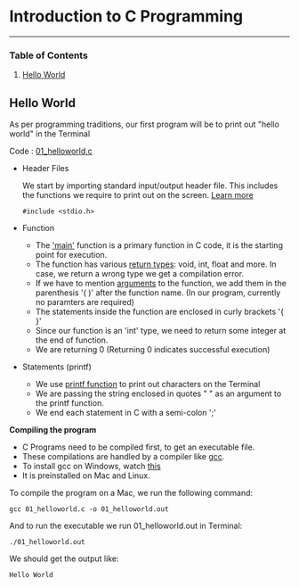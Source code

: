 # Introduction to C Programming 
---

### Table of Contents

1. [Hello World](#helloworld)

<h2 id="helloworld">Hello World</h2>

As per programming traditions, our first program will be to print out "hello world" in the Terminal

Code : [01\_helloworld.c](https://github.com/rugvedmhatre/c-programming/blob/main/01_hello_world.c)

- Header Files
  
  We start by importing standard input/output header file. This includes the functions we require to print out on the screen. [Learn more](https://gcc.gnu.org/onlinedocs/cpp/Header-Files.html#:~:text=A%20header%20file%20is%20a,preprocessing%20directive%20'%20%23include%20'.)
  
  ```
  #include <stdio.h>
  ```
  

- Function
  - The ['main'](https://learn.microsoft.com/en-us/cpp/c-language/main-function-and-program-execution?view=msvc-170) function is a primary function in C code, it is the starting point for execution.
  - The function has various [return types](https://learn.microsoft.com/en-us/cpp/c-language/return-statement-c?view=msvc-170): void, int, float and more. In case, we return a wrong type we get a compilation error.
  - If we have to mention [arguments](https://learn.microsoft.com/en-us/cpp/c-language/arguments?view=msvc-170) to the function, we add them in the parenthesis '( )' after the function name. 
    (In our program, currently no paramters are required)
  - The statements inside the function are enclosed in curly brackets '{ }'
  - Since our function is an 'int' type, we need to return some integer at the end of function.
  - We are returning 0 
    (Returning 0 indicates successful execution)

- Statements (printf)
  - We use [printf function](https://cplusplus.com/reference/cstdio/printf/) to print out characters on the Terminal
  - We are passing the string enclosed in quotes " " as an argument to the printf function.
  - We end each statement in C with a semi-colon ';'

**Compiling the program**

- C Programs need to be compiled first, to get an executable file.
- These compilations are handled by a compiler like [gcc](https://gcc.gnu.org/).
- To install gcc on Windows, watch [this](https://youtu.be/lqzuR2USKRM)
- It is preinstalled on Mac and Linux.

To compile the program on a Mac, we run the following command:

```
gcc 01_helloworld.c -o 01_helloworld.out
```

And to run the executable we run 01\_helloworld.out in Terminal:

```
./01_helloworld.out
```

We should get the output like:

```
Hello World
```